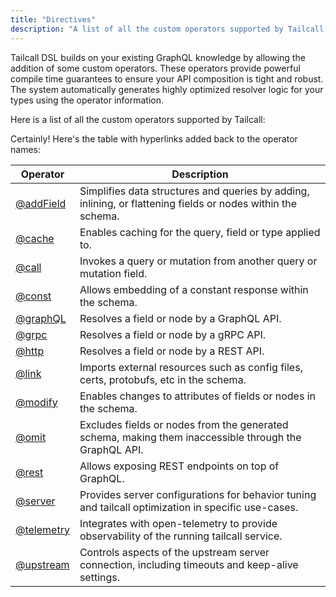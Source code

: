 ```yaml
---
title: "Directives"
description: "A list of all the custom operators supported by Tailcall."
---
```


Tailcall DSL builds on your existing GraphQL knowledge by allowing the addition of some custom operators. These operators provide powerful compile time guarantees to ensure your API composition is tight and robust. The system automatically generates highly optimized resolver logic for your types using the operator information.

Here is a list of all the custom operators supported by Tailcall:

Certainly! Here's the table with hyperlinks added back to the operator names:

<!-- SORT OPERATOR BY NAME -->

| Operator                   | Description                                                                                                  |
| -------------------------- | ------------------------------------------------------------------------------------------------------------ |
| [@addField](add-field.md)  | Simplifies data structures and queries by adding, inlining, or flattening fields or nodes within the schema. |
| [@cache](cache.md)         | Enables caching for the query, field or type applied to.                                                     |
| [@call](call.md)           | Invokes a query or mutation from another query or mutation field.                                            |
| [@const](const.md)         | Allows embedding of a constant response within the schema.                                                   |
| [@graphQL](graphql.md)     | Resolves a field or node by a GraphQL API.                                                                   |
| [@grpc](grpc.md)           | Resolves a field or node by a gRPC API.                                                                      |
| [@http](http.md)           | Resolves a field or node by a REST API.                                                                      |
| [@link](link.md)           | Imports external resources such as config files, certs, protobufs, etc in the schema.                        |
| [@modify](modify.md)       | Enables changes to attributes of fields or nodes in the schema.                                              |
| [@omit](omit.md)           | Excludes fields or nodes from the generated schema, making them inaccessible through the GraphQL API.        |
| [@rest](rest.md)           | Allows exposing REST endpoints on top of GraphQL.                                                            |
| [@server](server.md)       | Provides server configurations for behavior tuning and tailcall optimization in specific use-cases.          |
| [@telemetry](telemetry.md) | Integrates with open-telemetry to provide observability of the running tailcall service.                     |
| [@upstream](upstream.md)   | Controls aspects of the upstream server connection, including timeouts and keep-alive settings.              |
